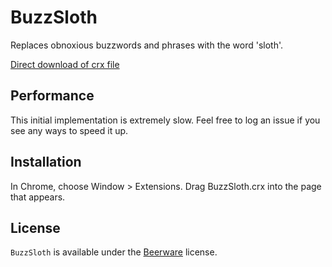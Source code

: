 BuzzSloth
=============

Replaces obnoxious buzzwords and phrases with the word 'sloth'.

[Direct download of crx file](https://github.com/jsachs/BuzzSloth/blob/master/BuzzSloth.crx?raw=true)

Performance
------------------

This initial implementation is extremely slow. Feel free to log an issue
if you see any ways to speed it up.

Installation
------------

In Chrome, choose Window > Extensions.  Drag BuzzSloth.crx into the page that appears.

License
-------

`BuzzSloth` is available under the [Beerware](http://en.wikipedia.org/wiki/Beerware) license.
